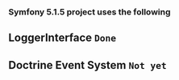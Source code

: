 ### Symfony 5.1.5 project uses the following 

## LoggerInterface `Done`

## Doctrine Event System `Not yet`
